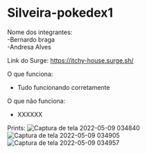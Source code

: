 # Silveira-pokedex1

Nome dos integrantes: <br>
-Bernardo braga <br>
-Andresa Alves

Link do Surge: https://itchy-house.surge.sh/

O que funciona:
- Tudo funcionando corretamente

O que não funciona: 
- XXXXXX

Prints:
![Captura de tela 2022-05-09 034840](https://user-images.githubusercontent.com/94997593/167355575-d1884057-e525-4aba-aa31-b0e1c85abea0.png)
![Captura de tela 2022-05-09 034905](https://user-images.githubusercontent.com/94997593/167355580-9b15fc45-5ab4-44a6-8de4-5663d1b8be0b.png)
![Captura de tela 2022-05-09 034957](https://user-images.githubusercontent.com/94997593/167355582-3e66aed5-6af5-452a-a1de-510d669a8a6c.png)
